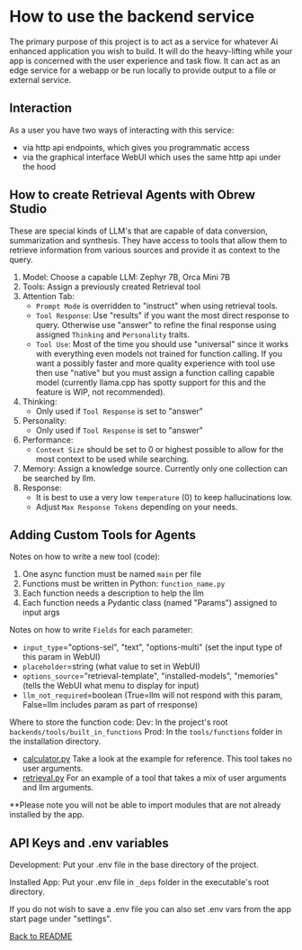 # How to use the backend service

The primary purpose of this project is to act as a service for whatever Ai enhanced application you wish to build. It will do the heavy-lifting while your app is concerned with the user experience and task flow. It can act as an edge service for a webapp or be run locally to provide output to a file or external service.

## Interaction

As a user you have two ways of interacting with this service:

- via http api endpoints, which gives you programmatic access
- via the graphical interface WebUI which uses the same http api under the hood

## How to create Retrieval Agents with Obrew Studio

These are special kinds of LLM's that are capable of data conversion, summarization and synthesis. They have access to tools that allow them to retrieve information from various sources and provide it as context to the query.

1. Model: Choose a capable LLM: Zephyr 7B, Orca Mini 7B
2. Tools: Assign a previously created Retrieval tool
3. Attention Tab:
   - `Prompt Mode` is overridden to "instruct" when using retrieval tools.
   - `Tool Response`: Use "results" if you want the most direct response to query. Otherwise use "answer" to refine the final response using assigned `Thinking` and `Personality` traits.
   - `Tool Use`: Most of the time you should use "universal" since it works with everything even models not trained for function calling. If you want a possibly faster and more quality experience with tool use then use "native" but you must assign a function calling capable model (currently llama.cpp has spotty support for this and the feature is WIP, not recommended).
4. Thinking:
   - Only used if `Tool Response` is set to "answer"
5. Personality:
   - Only used if `Tool Response` is set to "answer"
6. Performance:
   - `Context Size` should be set to 0 or highest possible to allow for the most context to be used while searching.
7. Memory: Assign a knowledge source. Currently only one collection can be searched by llm.
8. Response:
   - It is best to use a very low `temperature` (0) to keep hallucinations low.
   - Adjust `Max Response Tokens` depending on your needs.

## Adding Custom Tools for Agents

Notes on how to write a new tool (code):

1. One async function must be named `main` per file
2. Functions must be written in Python: `function_name.py`
3. Each function needs a description to help the llm
4. Each function needs a Pydantic class (named "Params") assigned to input args

Notes on how to write `Fields` for each parameter:

- `input_type`="options-sel", "text", "options-multi" (set the input type of this param in WebUI)
- `placeholder`=string (what value to set in WebUI)
- `options_source`="retrieval-template", "installed-models", "memories" (tells the WebUI what menu to display for input)
- `llm_not_required`=boolean (True=llm will not respond with this param, False=llm includes param as part of rresponse)

Where to store the function code:
Dev: In the project's root `backends/tools/built_in_functions`
Prod: In the `tools/functions` folder in the installation directory.

- [calculator.py](/backends/tools/built_in_functions/calculator.py) Take a look at the example for reference. This tool takes no user arguments.
- [retrieval.py](/backends/tools/built_in_functions/retrieval.py) For an example of a tool that takes a mix of user arguments and llm arguments.

\*\*Please note you will not be able to import modules that are not already installed by the app.

## API Keys and .env variables

Development: Put your .env file in the base directory of the project.

Installed App: Put your .env file in `_deps` folder in the executable's root directory.

If you do not wish to save a .env file you can also set .env vars from the app start page under "settings".

[Back to README](../README.md)
